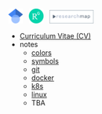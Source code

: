 [<img src="/images/google_scholar.png" width="30">](https://scholar.google.co.jp/citations?user=TzrgGqEAAAAJ&hl=ja)&nbsp;&nbsp; [<img src="/images/researchgate.png" width="30">](https://www.researchgate.net/profile/Ryoma-Otsuka-2)&nbsp;&nbsp; [<img src="/images/research_map.png" width="90">](https://researchmap.jp/ryoma_otsuka)&nbsp;&nbsp;

- [Curriculum Vitae (CV)](docs/cv_en_jp_20240513.pdf)  
- notes
  - [colors](pages/notes/colors.md) 
  - [symbols](pages/notes/symbols.md) 
  - [git](pages/notes/git.md)
  - [docker](pages/notes/docker.md)
  - [k8s](pages/notes/k8s.md)
  - [linux](pages/notes/linux.md)
  - TBA

